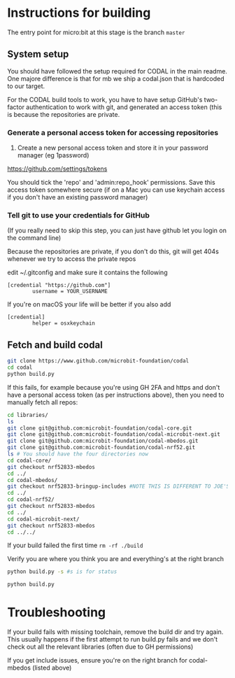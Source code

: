# Instructions for building

The entry point for micro:bit at this stage is the branch `master`

## System setup

You should have followed the setup required for CODAL in the main readme. One majore difference is that for mb we ship a codal.json that is hardcoded to our target.

For the CODAL build tools to work, you have to have setup GitHub's two-factor authentication to work with git, and generated an access token (this is because the repositories are private.

### Generate a personal access token for accessing repositories

1. Create a new personal access token and store it in your password manager (eg 1password)

https://github.com/settings/tokens

You should tick the 'repo' and 'admin:repo_hook' permissions. Save this access token somewhere secure (if on a Mac you can use keychain access if you don't have an existing password manager)

### Tell git to use your credentials for GitHub

(If you really need to skip this step, you can just have github let you login on the command line)

Because the repositories are private, if you don't do this, git will get 404s whenever we try to access the private repos

edit ~/.gitconfig and make sure it contains the following
```gitconfig
[credential "https://github.com"]
        username = YOUR_USERNAME
```
If you're on macOS your life will be better if you also add
```
[credential]
        helper = osxkeychain
```

## Fetch and build codal

```bash
git clone https://www.github.com/microbit-foundation/codal
cd codal
python build.py
```

If this fails, for example because you're using GH 2FA and https and don't have a personal access token (as per instructions above), then you need to manually fetch all repos:

```bash
cd libraries/
ls
git clone git@github.com:microbit-foundation/codal-core.git
git clone git@github.com:microbit-foundation/codal-microbit-next.git
git clone git@github.com:microbit-foundation/codal-mbedos.git
git clone git@github.com:microbit-foundation/codal-nrf52.git
ls # You should have the four directories now
cd codal-core/
git checkout nrf52833-mbedos
cd ../
cd codal-mbedos/
git checkout nrf52833-bringup-includes #NOTE THIS IS DIFFERENT TO JOE'S INSTRUCTIONS on 29th OCT as it fixes a Mac build issue found since
cd ../
cd codal-nrf52/
git checkout nrf52833-mbedos
cd ../
cd codal-microbit-next/
git checkout nrf52833-mbedos
cd ../../
```

If your build failed the first time
    `rm -rf ./build`

Verify you are where you think you are and everything's at the right branch

```bash
python build.py -s #s is for status

python build.py 
```

# Troubleshooting

If your build fails with missing toolchain, remove the build dir and try again. This usually happens if the first attempt to run build.py fails and we don't check out all the relevant libraries (often due to GH permissions)

If you get include issues, ensure you're on the right branch for codal-mbedos (listed above)


